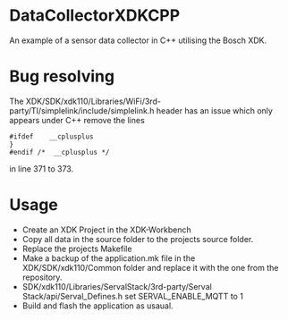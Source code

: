 # DataCollectorXDKCPP
An example of a sensor data collector in C++ utilising the Bosch XDK.

# Bug resolving

The XDK/SDK/xdk110/Libraries/WiFi/3rd-party/TI/simplelink/include/simplelink.h header has an issue which only appears under C++
remove the lines

	#ifdef    __cplusplus
	}
	#endif /*  __cplusplus */

in line 371 to 373.

# Usage 
- Create an XDK Project in the XDK-Workbench
- Copy all data in the source folder to the projects source folder.
- Replace the projects Makefile
- Make a backup of the application.mk file in the XDK/SDK/xdk110/Common folder and replace it with the one from the repository.
- SDK/xdk110/Libraries/ServalStack/3rd-party/Serval Stack/api/Serval\_Defines.h set SERVAL\_ENABLE\_MQTT to 1
- Build and flash the application as usaual.

